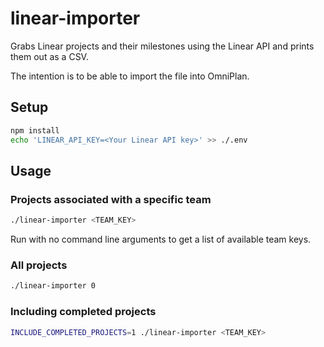 
# linear-importer

Grabs Linear projects and their milestones using the Linear API and prints them out as a CSV.

The intention is to be able to import the file into OmniPlan.

## Setup

```bash
npm install
echo 'LINEAR_API_KEY=<Your Linear API key>' >> ./.env
```

## Usage

### Projects associated with a specific team

```bash
./linear-importer <TEAM_KEY>
```

Run with no command line arguments to get a list of available team keys.

### All projects

```bash
./linear-importer 0
```

### Including completed projects

```bash
INCLUDE_COMPLETED_PROJECTS=1 ./linear-importer <TEAM_KEY>
```

